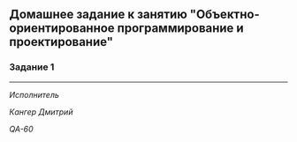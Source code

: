 ## Домашнее задание к занятию "Объектно-ориентированное программирование и проектирование"

### Задание 1


***


*Исполнитель*

*Кангер Дмитрий*

*QA-60*
